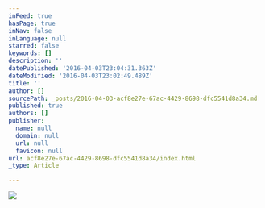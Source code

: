 ```yaml
---
inFeed: true
hasPage: true
inNav: false
inLanguage: null
starred: false
keywords: []
description: ''
datePublished: '2016-04-03T23:04:31.363Z'
dateModified: '2016-04-03T23:02:49.489Z'
title: ''
author: []
sourcePath: _posts/2016-04-03-acf8e27e-67ac-4429-8698-dfc5541d8a34.md
published: true
authors: []
publisher:
  name: null
  domain: null
  url: null
  favicon: null
url: acf8e27e-67ac-4429-8698-dfc5541d8a34/index.html
_type: Article

---
```

![](https://the-grid-user-content.s3-us-west-2.amazonaws.com/4d9a061c-d0d6-4c5b-a807-a3f1c451cc19.jpg)